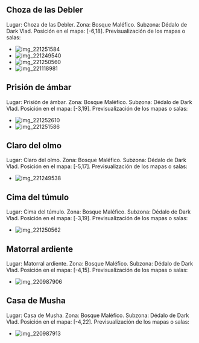 ## Choza de las Debler
Lugar: Choza de las Debler.
Zona: Bosque Maléfico.
Subzona: Dédalo de Dark Vlad.
Posición en el mapa: [-6,18].
Previsualización de los mapas o salas:
- ![img_221251584](https://media.discordapp.net/attachments/1115311447145193482/1115354341549817916/221251584.jpg)
- ![img_221249540](https://media.discordapp.net/attachments/1115311447145193482/1115354315205394462/221249540.jpg)
- ![img_221250560](https://media.discordapp.net/attachments/1115311447145193482/1115354335803613284/221250560.jpg)
- ![img_221118981](https://media.discordapp.net/attachments/1115311447145193482/1115354280807899246/221118981.jpg)

## Prisión de ámbar
Lugar: Prisión de ámbar.
Zona: Bosque Maléfico.
Subzona: Dédalo de Dark Vlad.
Posición en el mapa: [-3,19].
Previsualización de los mapas o salas:
- ![img_221252610](https://media.discordapp.net/attachments/1115311447145193482/1115354367231537272/221252610.jpg)
- ![img_221251586](https://media.discordapp.net/attachments/1115311447145193482/1115354343009439874/221251586.jpg)

## Claro del olmo
Lugar: Claro del olmo.
Zona: Bosque Maléfico.
Subzona: Dédalo de Dark Vlad.
Posición en el mapa: [-5,17].
Previsualización de los mapas o salas:
- ![img_221249538](https://media.discordapp.net/attachments/1115311447145193482/1115354313879994488/221249538.jpg)

## Cima del túmulo
Lugar: Cima del túmulo.
Zona: Bosque Maléfico.
Subzona: Dédalo de Dark Vlad.
Posición en el mapa: [-3,19].
Previsualización de los mapas o salas:
- ![img_221250562](https://media.discordapp.net/attachments/1115311447145193482/1115354338794164356/221250562.jpg)

## Matorral ardiente
Lugar: Matorral ardiente.
Zona: Bosque Maléfico.
Subzona: Dédalo de Dark Vlad.
Posición en el mapa: [-4,15].
Previsualización de los mapas o salas:
- ![img_220987906](https://media.discordapp.net/attachments/1115311447145193482/1115354148590858342/220987906.jpg)

## Casa de Musha
Lugar: Casa de Musha.
Zona: Bosque Maléfico.
Subzona: Dédalo de Dark Vlad.
Posición en el mapa: [-4,22].
Previsualización de los mapas o salas:
- ![img_220987913](https://media.discordapp.net/attachments/1115311447145193482/1115354184124989681/220987913.jpg)